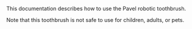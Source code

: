 This documentation describes how to use the Pavel robotic 
toothbrush.


Note that this toothbrush is not safe to use for children, 
adults, or pets.